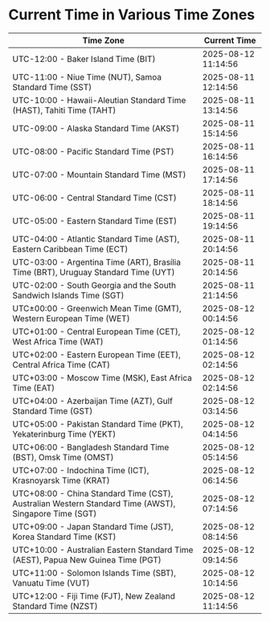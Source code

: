 # Current Time in Various Time Zones

| Time Zone | Current Time |
|-----------|--------------|
| UTC-12:00 - Baker Island Time (BIT) | 2025-08-12 11:14:56 |
| UTC-11:00 - Niue Time (NUT), Samoa Standard Time (SST) | 2025-08-11 12:14:56 |
| UTC-10:00 - Hawaii-Aleutian Standard Time (HAST), Tahiti Time (TAHT) | 2025-08-11 13:14:56 |
| UTC-09:00 - Alaska Standard Time (AKST) | 2025-08-11 15:14:56 |
| UTC-08:00 - Pacific Standard Time (PST) | 2025-08-11 16:14:56 |
| UTC-07:00 - Mountain Standard Time (MST) | 2025-08-11 17:14:56 |
| UTC-06:00 - Central Standard Time (CST) | 2025-08-11 18:14:56 |
| UTC-05:00 - Eastern Standard Time (EST) | 2025-08-11 19:14:56 |
| UTC-04:00 - Atlantic Standard Time (AST), Eastern Caribbean Time (ECT) | 2025-08-11 20:14:56 |
| UTC-03:00 - Argentina Time (ART), Brasília Time (BRT), Uruguay Standard Time (UYT) | 2025-08-11 20:14:56 |
| UTC-02:00 - South Georgia and the South Sandwich Islands Time (SGT) | 2025-08-11 21:14:56 |
| UTC±00:00 - Greenwich Mean Time (GMT), Western European Time (WET) | 2025-08-12 00:14:56 |
| UTC+01:00 - Central European Time (CET), West Africa Time (WAT) | 2025-08-12 01:14:56 |
| UTC+02:00 - Eastern European Time (EET), Central Africa Time (CAT) | 2025-08-12 02:14:56 |
| UTC+03:00 - Moscow Time (MSK), East Africa Time (EAT) | 2025-08-12 02:14:56 |
| UTC+04:00 - Azerbaijan Time (AZT), Gulf Standard Time (GST) | 2025-08-12 03:14:56 |
| UTC+05:00 - Pakistan Standard Time (PKT), Yekaterinburg Time (YEKT) | 2025-08-12 04:14:56 |
| UTC+06:00 - Bangladesh Standard Time (BST), Omsk Time (OMST) | 2025-08-12 05:14:56 |
| UTC+07:00 - Indochina Time (ICT), Krasnoyarsk Time (KRAT) | 2025-08-12 06:14:56 |
| UTC+08:00 - China Standard Time (CST), Australian Western Standard Time (AWST), Singapore Time (SGT) | 2025-08-12 07:14:56 |
| UTC+09:00 - Japan Standard Time (JST), Korea Standard Time (KST) | 2025-08-12 08:14:56 |
| UTC+10:00 - Australian Eastern Standard Time (AEST), Papua New Guinea Time (PGT) | 2025-08-12 09:14:56 |
| UTC+11:00 - Solomon Islands Time (SBT), Vanuatu Time (VUT) | 2025-08-12 10:14:56 |
| UTC+12:00 - Fiji Time (FJT), New Zealand Standard Time (NZST) | 2025-08-12 11:14:56 |
